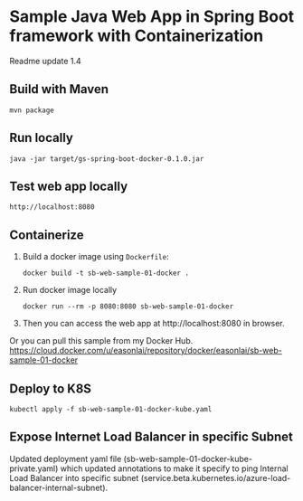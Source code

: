 # Sample Java Web App in Spring Boot framework with Containerization
Readme update 1.4

## Build with Maven
```shell
mvn package
```

## Run locally
```shell
java -jar target/gs-spring-boot-docker-0.1.0.jar
```

## Test web app locally
```shell
http://localhost:8080
```

## Containerize
1. Build a docker image using `Dockerfile`:
   ```
   docker build -t sb-web-sample-01-docker .
   ```
2. Run docker image locally
   ```
   docker run --rm -p 8080:8080 sb-web-sample-01-docker
   ```
3. Then you can access the web app at http://localhost:8080 in browser.

Or you can pull this sample from my Docker Hub.
https://cloud.docker.com/u/easonlai/repository/docker/easonlai/sb-web-sample-01-docker

## Deploy to K8S
```shell
kubectl apply -f sb-web-sample-01-docker-kube.yaml
```

## Expose Internet Load Balancer in specific Subnet
Updated deployment yaml file (sb-web-sample-01-docker-kube-private.yaml) which updated annotations to make it specify to ping Internal Load Balancer into specific subnet (service.beta.kubernetes.io/azure-load-balancer-internal-subnet).
